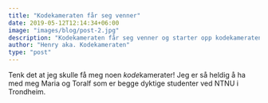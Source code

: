 ```yaml
---
title: "Kodekameraten får seg venner"
date: 2019-05-12T12:14:34+06:00
image: "images/blog/post-2.jpg"
description: "Kodekameraten får seg venner og starter opp kodekameratene."
author: "Henry aka. Kodekameraten"
type: "post"
---
```


Tenk det at jeg skulle få meg noen <i>kode</i>kamerater!
Jeg er så heldig å ha med meg Maria og Toralf som er begge dyktige studenter ved NTNU i Trondheim.

<!-- 

Maria


Toralf 

--> 